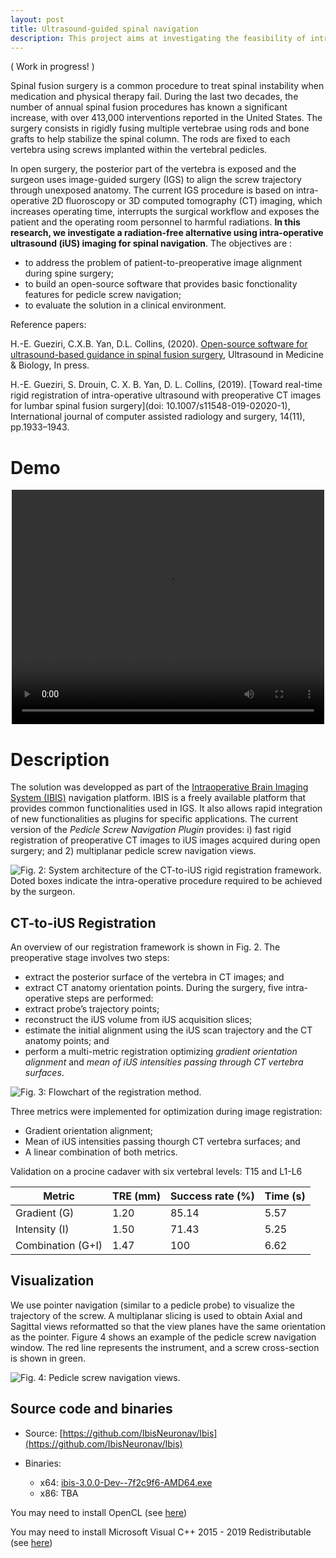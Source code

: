 ```yaml
---
layout: post
title: Ultrasound-guided spinal navigation
description: This project aims at investigating the feasibility of intra-operative ultrasound (iUS) guidance for spinal fusion surgery. We address the problem of patient-to-preoperative CT image alignment during open spine surgery. The suftware is open-source and freely available as a plugin feature of the IBIS neuronavigation software.
---
```


( Work in progress! )


Spinal fusion surgery is a common procedure to treat spinal instability when medication and physical therapy fail. During the last two decades, the number of annual spinal fusion procedures has known a significant increase, with over 413,000 interventions reported in the United States. The surgery consists in rigidly fusing multiple vertebrae using rods and bone grafts to help stabilize the spinal column.  The rods are fixed to each vertebra using screws implanted within the vertebral pedicles. 

In open surgery, the posterior part of the vertebra is exposed and the surgeon uses image-guided surgery (IGS) to align the screw trajectory through unexposed anatomy. The current IGS procedure is based on intra-operative 2D fluoroscopy or 3D computed tomography (CT) imaging, which increases operating time, interrupts the surgical workflow and exposes the patient and the operating room personnel to harmful radiations. **In this research, we investigate a radiation-free alternative using intra-operative ultrasound (iUS) imaging for spinal navigation**. The objectives are : 
* to address the problem of patient-to-preoperative image alignment during spine surgery;
* to build an open-source software that provides basic fonctionality features for pedicle screw navigation;
* to evaluate the solution in a clinical environment.

Reference papers:

H.-E. Gueziri, C.X.B. Yan, D.L. Collins, (2020). [Open-source software for ultrasound-based guidance in spinal fusion surgery](https://doi.org/10.1016/j.ultrasmedbio.2020.08.005), Ultrasound in Medicine & Biology, In press.

H.-E. Gueziri, S. Drouin, C. X. B. Yan, D. L. Collins, (2019). [Toward real-time rigid registration of intra-operative ultrasound with preoperative CT images for lumbar spinal fusion surgery](doi: 10.1007/s11548-019-02020-1), International journal of computer assisted radiology and surgery, 14(11), pp.1933–1943.

# Demo

<center>
<div class="embed-responsive embed-responsive-16by9">
    <video width="500" height="375" controls="true" class="embed-responsive-item">
      <source src="{{site.baseurl}}/assets/videos/spineVideo.mp4" type="video/mp4" />
    </video>
</div>
</center>

# Description

The solution was developped as part of the [Intraoperative Brain Imaging System (IBIS)]() navigation platform. IBIS is a freely available platform that provides common functionalities used in IGS. It also allows rapid integration of new functionalities as plugins for specific applications. The current version of the *Pedicle Screw Navigation Plugin* provides: i) fast rigid registration of preoperative CT images to iUS images acquired during open surgery; and 2) multiplanar pedicle screw navigation views.

![Fig. 2: System architecture of the CT-to-iUS rigid registration framework. Doted boxes indicate the intra-operative procedure required to be achieved by the surgeon.]({{site.baseurl}}/assets/images/spine/pediclescrewnav-software.png)

## CT-to-iUS Registration

An overview of our registration framework is shown in Fig. 2. 
The preoperative stage involves two steps: 
* extract the posterior surface of the vertebra in CT images; and
* extract CT anatomy orientation points.
During the surgery, five intra-operative steps are performed: 
* extract probe’s trajectory points;
* reconstruct the iUS volume from iUS acquisition slices;
* estimate the initial alignment using the iUS scan trajectory and the CT anatomy points; and
* perform a multi-metric registration optimizing *gradient orientation alignment* and *mean of iUS intensities passing through CT vertebra surfaces*.

![Fig. 3: Flowchart of the registration method.]({{site.baseurl}}/assets/images/spine/pediclescrewnav-registration.png)

Three metrics were implemented for optimization during image registration:
* Gradient orientation alignment;
* Mean of iUS intensities passing thourgh CT vertebra surfaces; and
* A linear combination of both metrics.

Validation on a procine cadaver with six vertebral levels: T15 and L1-L6

Metric 			| TRE (mm) 	| Success rate (%) 	| Time (s)
------------------------- | ----------------- | ----------------------- | -----------
Gradient (G) 		| 1.20 		| 85.14 			| 5.57
Intensity (I) 		|1.50 		| 71.43 			| 5.25
Combination (G+I) | 1.47 		| 100 			| 6.62

## Visualization

We use pointer navigation (similar to a pedicle probe) to visualize the trajectory of the screw. A multiplanar slicing is used to obtain Axial and Sagittal views reformatted so that the view planes have the same orientation as the pointer. Figure 4 shows an example of the pedicle screw navigation window. The red line represents the instrument, and a screw cross-section is shown in green.

![Fig. 4: Pedicle screw navigation views.]({{site.baseurl}}/assets/images/spine/navigation.png)

## Source code and binaries

* Source: [https://github.com/IbisNeuronav/Ibis](https://github.com/IbisNeuronav/Ibis)

* Binaries: 
  * x64: [ibis-3.0.0-Dev--7f2c9f6-AMD64.exe](https://github.com/hgueziri/hgueziri.github.io/raw/master/assets/bins/ibis-3.0.0-Dev--7f2c9f6-AMD64.exe)
  * x86: TBA

You may need to install OpenCL (see [here](https://streamhpc.com/blog/2015-03-16/how-to-install-opencl-on-windows/))

You may need to install Microsoft Visual C++ 2015 - 2019 Redistributable (see [here](https://support.microsoft.com/en-gb/help/2977003/the-latest-supported-visual-c-downloads))
